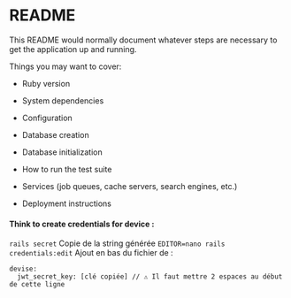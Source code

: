 # README

This README would normally document whatever steps are necessary to get the
application up and running.

Things you may want to cover:

- Ruby version

- System dependencies

- Configuration

- Database creation

- Database initialization

- How to run the test suite

- Services (job queues, cache servers, search engines, etc.)

- Deployment instructions

#### Think to create credentials for device :

`rails secret`
Copie de la string générée
`EDITOR=nano rails credentials:edit`
Ajout en bas du fichier de :

```
devise:
  jwt_secret_key: [clé copiée] // ⚠ Il faut mettre 2 espaces au début de cette ligne
```

